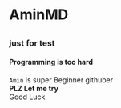 # AminMD
## 
### just for test  
#### **Programming is too hard**  
`Amin` is super Beginner githuber  
**PLZ Let me try**  
Good Luck

